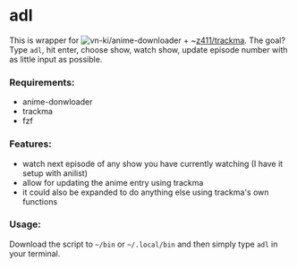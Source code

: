 # adl

This is wrapper for ![vn-ki/anime-downloader](https://github.com/vn-ki/anime-downloader) + ~[z411/trackma](https://github.com/z411/trackma). The goal? Type `adl`, hit enter, choose show, watch show, update episode number with as little input as possible. 

### Requirements:

+ anime-donwloader
+ trackma
+ fzf

### Features:

+ watch next episode of any show you have currently watching (I have it setup with anilist)
+ allow for updating the anime entry using trackma
+ it could also be expanded to do anything else using trackma's own functions

### Usage:

Download the script to `~/bin` or `~/.local/bin` and then simply type `adl` in your terminal.
